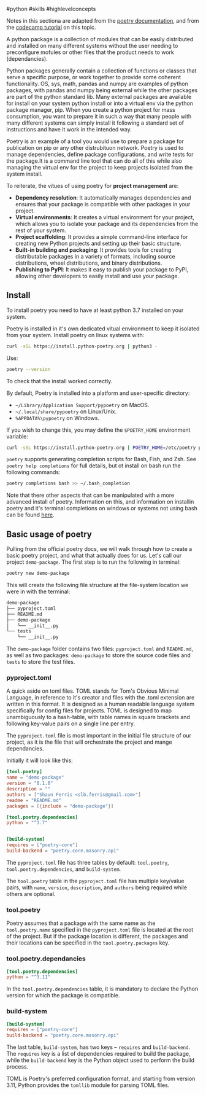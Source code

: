 #python #skills #highlevelconcepts 

Notes in this sectiona are adapted from the [poetry documentation](https://python-poetry.org/docs/), and from the [codecamp tutorial](https://www.freecodecamp.org/news/how-to-build-and-publish-python-packages-with-poetry/) on this topic.

A python package is a collection of modules that can be easily distributed and installed on many different systems without the user needing to preconfigure mofules or other files that the product needs to work (dependancies).

Python packages generally contain a collection of functions or classes that serve a specific purpose, or work together to provide some coherent functionality. OS, sys, math, pandas and numpy are examples of python packages, with pandas and numpy being external while the other packages are part of the python standard lib. Many external packages are available for install on your system python install or into a virtual env via the python package manager, pip. When you create a python project for mass consumption, you want to prepare it in such a way that many people with many different systems can simply install it following a standard set of instructions and have it work in the intended way.

Poetry is an example of a tool you would use to prepare a package for publication on pip or any other distrubituon network. Poetry is used to manage dependencies, define package configurations, and write tests for the package.It is a command line tool that can do all of this while also managing the virtual env for the project to keep projects isolated from the system install. 

To reiterate, the vitues of using poetry for **project management** are:
-   **Dependency resolution**: It automatically manages dependencies and ensures that your package is compatible with other packages in your project.
-   **Virtual environments**: It creates a virtual environment for your project, which allows you to isolate your package and its dependencies from the rest of your system.
-   **Project scaffolding**: It provides a simple command-line interface for creating new Python projects and setting up their basic structure.
-   **Built-in building and packaging**: It provides tools for creating distributable packages in a variety of formats, including source distributions, wheel distributions, and binary distributions.
-   **Publishing to PyPI**: It makes it easy to publish your package to PyPI, allowing other developers to easily install and use your package.

## Install
To install poetry you need to have at least python 3.7 installed on your system.

Poetry is installed in it's own dedicated vitual environment to keep it isolated from your system. Install poetry on linux systems with:
```bash
curl -sSL https://install.python-poetry.org | python3 -
```

Use:
```bash
poetry --version
```
To check that the install worked correctly.

By default, Poetry is installed into a platform and user-specific directory:
-   `~/Library/Application Support/pypoetry` on MacOS.
-   `~/.local/share/pypoetry` on Linux/Unix.
-   `%APPDATA%\pypoetry` on Windows.

If you wish to change this, you may define the `$POETRY_HOME` environment variable:
```bash
curl -sSL https://install.python-poetry.org | POETRY_HOME=/etc/poetry python3 -
```

`poetry` supports generating completion scripts for Bash, Fish, and Zsh. See `poetry help completions` for full details, but ot install  on bash run the following commands:
```bash
poetry completions bash >> ~/.bash_completion
```

Note that there other aspects that can be manipulated with a more advanced install of poetry. Information on this, and information on installin poetry and it's terminal completions on windows or systems not using bash can be found [here](https://python-poetry.org/docs/).

## Basic usage of poetry
Pulling from the official poetry docs, we will walk through how to create a basic poetry project, and what that actually does for us. Let's call our project `demo-package`. The first step is to run the following in terminal:
```bash
poetry new demo-package
```
This will create the following file structure at the file-system location we were in with the terminal:
```bash
demo-package
├── pyproject.toml
├── README.md
├── demo-package
│   └── __init__.py
└── tests
    └── __init__.py
```
The `demo-package` folder contains two files: `pyproject.toml` and `README.md`, as well as two packages: `demo-package` to store the source code files and `tests` to store the test files.

### pyproject.toml
A quick aside on toml files. TOML stands for Tom's Obvious Minimal Language, in reference to it's creator and files with the .toml extension are written in this format. It is designed as a human readable language system specifically for config files for projects. TOML is designed to map unambiguously to a hash-table, with table names in square brackets and following key-value pairs on a single line per entry.

The `pyproject.toml` file is most important in the initial file structure of our project, as it is the file that will orchestrate the project and mange dependancies.  

Initially it will look like this:
```toml
[tool.poetry]
name = "demo-package"
version = "0.1.0"
description = ""
authors = ["Shaun Ferris <slb.ferris@gmail.com>"]
readme = "README.md"
packages = [{include = "demo-package"}]

[tool.poetry.dependencies]
python = "^3.7"


[build-system]
requires = ["poetry-core"]
build-backend = "poetry.core.masonry.api" 
```
The `pyproject.toml` file has three tables by default: `tool.poetry`, `tool.poetry.dependencies`, and `build-system`.

The `tool.poetry` table in the `pyproject.toml` file has multiple key/value pairs, with `name`, `version`, `description`, and `authors` being required while others are optional.

### tool.poetry
Poetry assumes that a package with the same name as the `tool.poetry.name` specified in the `pyproject.toml` file is located at the root of the project. But if the package location is different, the packages and their locations can be specified in the `tool.poetry.packages` key.

### tool.poetry.dependancies
```toml
[tool.poetry.dependencies]
python = "^3.11"
```
In the `tool.poetry.dependencies` table, it is mandatory to declare the Python version for which the package is compatible.

### build-system
```toml
[build-system]
requires = ["poetry-core"]
build-backend = "poetry.core.masonry.api"
```
The last table, `build-system`, has two keys – `requires` and `build-backend`. The `requires` key is a list of dependencies required to build the package, while the `build-backend` key is the Python object used to perform the build process.

TOML is Poetry's preferred configuration format, and starting from version 3.11, Python provides the `tomllib` module for parsing TOML files.